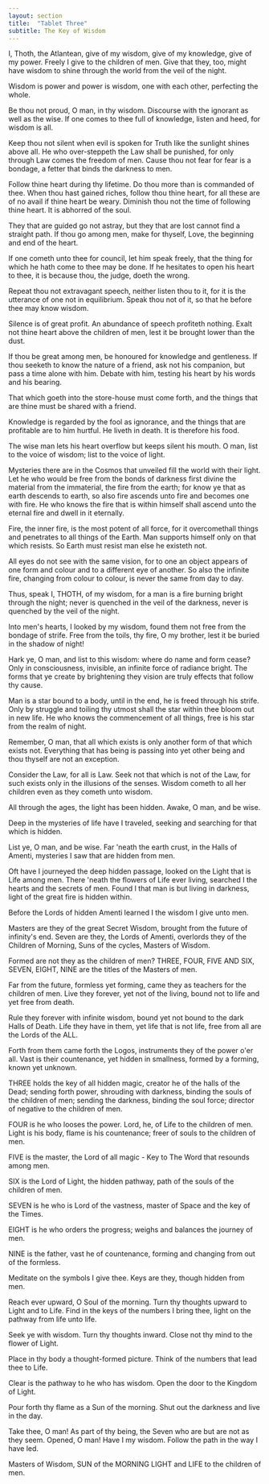 ```yaml
---
layout: section
title:  "Tablet Three"
subtitle: The Key of Wisdom
---
```


I, Thoth, the Atlantean,
give of my wisdom,
give of my knowledge,
give of my power.
Freely I give to the children of men.
Give that they, too, might have wisdom
to shine through the world from the veil of the night.

Wisdom is power and power is wisdom,
one with each other, perfecting the whole.

Be thou not proud, O man, in thy wisdom.
Discourse with the ignorant as well as the wise.
If one comes to thee full of knowledge,
listen and heed, for wisdom is all.

Keep thou not silent when evil is spoken for Truth
like the sunlight shines above all.
He who over-steppeth the Law shall be punished,
for only through Law comes the freedom of men.
Cause thou not fear for fear is a bondage,
a fetter that binds the darkness to men.

Follow thine heart during thy lifetime.
Do thou more than is commanded of thee.
When thou hast gained riches,
follow thou thine heart,
for all these are of no avail if
thine heart be weary.
Diminish thou not the time of
following thine heart.
It is abhorred of the soul.

They that are guided go not astray,
but they that are lost cannot find a straight path.
If thou go among men, make for thyself,
Love, the beginning and end of the heart.

If one cometh unto thee for council,
let him speak freely,
that the thing for which he hath
come to thee may be done.
If he hesitates to open his heart to thee,
it is because thou, the judge, doeth the wrong.

Repeat thou not extravagant speech,
neither listen thou to it,
for it is the utterance of one
not in equilibrium.
Speak thou not of it,
so that he before thee may know wisdom.

Silence is of great profit.
An abundance of speech profiteth nothing.
Exalt not thine heart above the children of men,
lest it be brought lower than the dust.

If thou be great among men,
be honoured for knowledge and gentleness.
If thou seeketh to know the nature of a friend,
ask not his companion,
but pass a time alone with him.
Debate with him,
testing his heart by his words and his bearing.

That which goeth into the store-house must come forth,
and the things that are thine must be shared with a friend.

Knowledge is regarded by the fool as ignorance,
and the things that are profitable are to him hurtful.
He liveth in death.
It is therefore his food.

The wise man lets his heart overflow
but keeps silent his mouth.
O man, list to the voice of wisdom;
list to the voice of light.

Mysteries there are in the Cosmos
that unveiled fill the world with their light.
Let he who would be free from the bonds of darkness
first divine the material from the immaterial,
the fire from the earth;
for know ye that as earth descends to earth,
so also fire ascends unto
fire and becomes one with fire.
He who knows the fire that is within
himself shall ascend unto the eternal fire
and dwell in it eternally.

Fire, the inner fire,
is the most potent of all force,
for it overcomethall things and
penetrates to all things of the Earth.
Man supports himself only on that which resists.
So Earth must resist man else he existeth not.

All eyes do not see with the same vision,
for to one an object appears of
one form and colour
and to a different eye of another.
So also the infinite fire,
changing from colour to colour,
is never the same from day to day.

Thus, speak I, THOTH, of my wisdom,
for a man is a fire burning bright
through the night;
never is quenched in the veil of the darkness,
never is quenched by the veil of the night.

Into men's hearts, I looked by my wisdom,
found them not free from the bondage of strife.
Free from the toils, thy fire, O my brother,
lest it be buried in the shadow of night!

Hark ye, O man, and list to this wisdom:
where do name and form cease?
Only in consciousness, invisible,
an infinite force of radiance bright.
The forms that ye create by brightening
they vision are truly effects that follow thy cause.

Man is a star bound to a body,
until in the end,
he is freed through his strife.
Only by struggle and toiling thy
utmost shall the star within thee
bloom out in new life.
He who knows the commencement of all things,
free is his star from the realm of night.

Remember, O man, that all which exists
is only another form of that which exists not.
Everything that has being is passing into yet other
being and thou thyself are not an exception.

Consider the Law, for all is Law.
Seek not that which is not of the Law,
for such exists only in the illusions of the senses.
Wisdom cometh to all her children
even as they cometh unto wisdom.

All through the ages,
the light has been hidden.
Awake, O man, and be wise.

Deep in the mysteries of life have I traveled,
seeking and searching for that which is hidden.

List ye, O man, and be wise.
Far 'neath the earth crust,
in the Halls of Amenti,
mysteries I saw that are hidden from men.

Oft have I journeyed the deep hidden passage,
looked on the Light that is Life among men.
There 'neath the flowers of Life ever living,
searched I the hearts and the secrets of men.
Found I that man is but living in darkness,
light of the great fire is hidden within.

Before the Lords of hidden Amenti
learned I the wisdom I give unto men.

Masters are they of the great Secret Wisdom,
brought from the future of infinity's end.
Seven are they, the Lords of Amenti,
overlords they of the Children of Morning,
Suns of the cycles, Masters of Wisdom.

Formed are not they as the children of men?
THREE, FOUR, FIVE AND SIX, SEVEN,
EIGHT, NINE are the titles of the Masters of men.

Far from the future, formless yet forming,
came they as teachers for the children of men.
Live they forever, yet not of the living,
bound not to life and yet free from death.

Rule they forever with infinite wisdom,
bound yet not bound to the dark Halls of Death.
Life they have in them, yet life that is not life,
free from all are the Lords of the ALL.

Forth from them came forth the Logos,
instruments they of the power o'er all.
Vast is their countenance,
yet hidden in smallness,
formed by a forming, known yet unknown.

THREE holds the key of all hidden magic,
creator he of the halls of the Dead;
sending forth power, shrouding with darkness,
binding the souls of the children of men;
sending the darkness, binding the soul force;
director of negative to the children of men.

FOUR is he who looses the power.
Lord, he, of Life to the children of men.
Light is his body, flame is his countenance;
freer of souls to the children of men.

FIVE is the master, the Lord of all magic -
Key to The Word that resounds among men.

SIX is the Lord of Light, the hidden pathway,
path of the souls of the children of men.

SEVEN is he who is Lord of the vastness,
master of Space and the key of the Times.

EIGHT is he who orders the progress;
weighs and balances the journey of men.

NINE is the father, vast he of countenance,
forming and changing from out of the formless.

Meditate on the symbols I give thee.
Keys are they, though hidden from men.

Reach ever upward, O Soul of the morning.
Turn thy thoughts upward to Light and to Life.
Find in the keys of the numbers I bring thee,
light on the pathway from life unto life.

Seek ye with wisdom.
Turn thy thoughts inward.
Close not thy mind to the flower of Light.

Place in thy body a thought-formed picture.
Think of the numbers that lead thee to Life.

Clear is the pathway to he who has wisdom.
Open the door to the Kingdom of Light.

Pour forth thy flame as a Sun of the morning.
Shut out the darkness and live in the day.

Take thee, O man! As part of thy being,
the Seven who are but are not as they seem.
Opened, O man! Have I my wisdom.
Follow the path in the way I have led.

Masters of Wisdom,
SUN of the MORNING LIGHT and LIFE
to the children of men.


